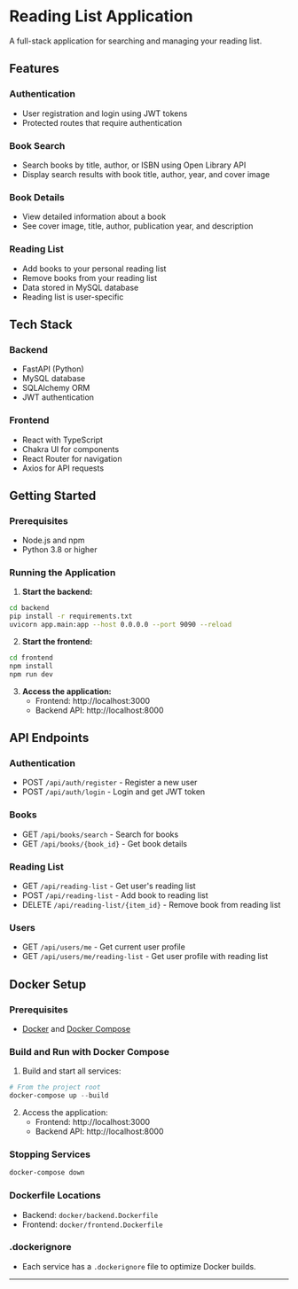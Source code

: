 # Reading List Application

A full-stack application for searching and managing your reading list.

## Features

### Authentication
- User registration and login using JWT tokens
- Protected routes that require authentication

### Book Search
- Search books by title, author, or ISBN using Open Library API
- Display search results with book title, author, year, and cover image

### Book Details
- View detailed information about a book
- See cover image, title, author, publication year, and description

### Reading List
- Add books to your personal reading list
- Remove books from your reading list
- Data stored in MySQL database
- Reading list is user-specific

## Tech Stack

### Backend
- FastAPI (Python)
- MySQL database
- SQLAlchemy ORM
- JWT authentication

### Frontend
- React with TypeScript
- Chakra UI for components
- React Router for navigation
- Axios for API requests

## Getting Started

### Prerequisites
- Node.js and npm
- Python 3.8 or higher


### Running the Application

1. **Start the backend:**

```bash
cd backend
pip install -r requirements.txt
uvicorn app.main:app --host 0.0.0.0 --port 9090 --reload
```

2. **Start the frontend:**

```bash
cd frontend
npm install
npm run dev
```

3. **Access the application:**
   - Frontend: http://localhost:3000
   - Backend API: http://localhost:8000

## API Endpoints

### Authentication
- POST `/api/auth/register` - Register a new user
- POST `/api/auth/login` - Login and get JWT token

### Books
- GET `/api/books/search` - Search for books
- GET `/api/books/{book_id}` - Get book details

### Reading List
- GET `/api/reading-list` - Get user's reading list
- POST `/api/reading-list` - Add book to reading list
- DELETE `/api/reading-list/{item_id}` - Remove book from reading list

### Users
- GET `/api/users/me` - Get current user profile
- GET `/api/users/me/reading-list` - Get user profile with reading list

## Docker Setup

### Prerequisites
- [Docker](https://www.docker.com/get-started) and [Docker Compose](https://docs.docker.com/compose/install/)

### Build and Run with Docker Compose

1. Build and start all services:

```powershell
# From the project root
docker-compose up --build
```

2. Access the application:
   - Frontend: http://localhost:3000
   - Backend API: http://localhost:8000

### Stopping Services

```powershell
docker-compose down
```

### Dockerfile Locations
- Backend: `docker/backend.Dockerfile`
- Frontend: `docker/frontend.Dockerfile`

### .dockerignore
- Each service has a `.dockerignore` file to optimize Docker builds.

---
